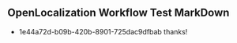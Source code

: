 ## OpenLocalization Workflow Test MarkDown
* 1e44a72d-b09b-420b-8901-725dac9dfbab 
thanks!<!--HONumber=Mar16_HO3-->
